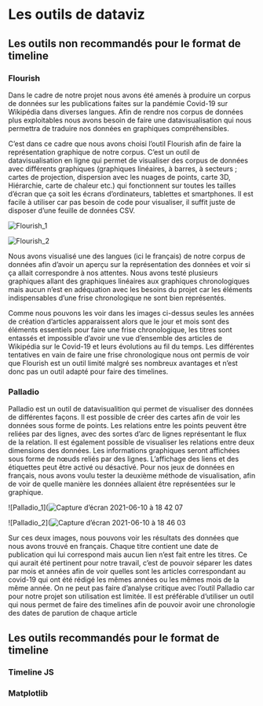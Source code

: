 # Les outils de dataviz

## Les outils non recommandés pour le format de timeline
### Flourish 
Dans le cadre de notre projet nous avons été amenés à produire un corpus de données sur les publications faites sur la pandémie Covid-19 sur Wikipédia dans diverses langues. Afin de rendre nos corpus de données plus exploitables nous avons besoin de faire une datavisualisation qui nous permettra de traduire nos données en graphiques compréhensibles.

C’est dans ce cadre que nous avons choisi l’outil Flourish afin de faire la représentation graphique de notre corpus. C’est un outil de datavisualisation en ligne qui permet de visualiser des corpus de données avec différents graphiques (graphiques linéaires, à barres, à secteurs ; cartes de projection, dispersion avec les nuages de points, carte 3D, Hiérarchie, carte de chaleur etc.) qui fonctionnent sur toutes les tailles d’écran que ça soit les écrans d’ordinateurs, tablettes et smartphones. Il est facile à utiliser car pas besoin de code pour visualiser, il suffit juste de disposer d’une feuille de données CSV.

![Flourish_1](https://user-images.githubusercontent.com/75143201/121436193-69071200-c980-11eb-812c-56878de7b948.png)

![Flourish_2](https://user-images.githubusercontent.com/75143201/121436211-73291080-c980-11eb-922e-63dcb320a2d4.png)

Nous avons visualisé une des langues (ici le français) de notre corpus de données afin d’avoir un aperçu sur la représentation des données et voir si ça allait correspondre à nos attentes. Nous avons testé plusieurs graphiques allant des graphiques linéaires aux graphiques chronologiques mais aucun n’est en adéquation avec les besoins du projet car les éléments indispensables d’une frise chronologique ne sont bien représentés. 

Comme nous pouvons les voir dans les images ci-dessus seules les années de création d’articles apparaissent alors que le jour et mois sont des éléments essentiels pour faire une frise chronologique, les titres sont entassés et impossible d’avoir une vue d’ensemble des articles de Wikipédia sur le Covid-19 et leurs évolutions au fil du temps. Les différentes tentatives en vain de faire une frise chronologique nous ont permis de voir que Flourish est un outil limité malgré ses nombreux avantages et n’est donc pas un outil adapté pour faire des timelines. 

### Palladio
Palladio est un outil de datavisualition qui permet de visualiser des données de différentes façons. Il est possible de créer des cartes afin de voir les données sous forme de points. Les relations entre les points peuvent être reliées par des lignes, avec des sortes d’arc de lignes représentant le flux de la relation. Il est également possible de  visualiser les relations entre deux dimensions des données. Les informations graphiques seront affichées sous forme de nœuds reliés par des lignes. L’affichage des liens et des étiquettes peut être activé ou désactivé.
Pour nos jeux de données en français, nous avons voulu tester la deuxième méthode de visualisation, afin de voir de quelle manière les données allaient être représentées sur le graphique.

![Palladio_1](![Capture d’écran 2021-06-10 à 18 42 07](https://user-images.githubusercontent.com/74506096/121564690-09f6db00-ca1c-11eb-9321-18fde6419a64.png)

![Palladio_2](![Capture d’écran 2021-06-10 à 18 46 03](https://user-images.githubusercontent.com/74506096/121564904-37438900-ca1c-11eb-9d03-f4c7509818d4.png)

Sur ces deux images, nous pouvons voir les résultats des données que nous avons trouvé en français. Chaque titre contient une date de publication qui lui correspond mais aucun lien n’est fait entre les titres. Ce qui aurait été pertinent pour notre travail, c’est de pouvoir séparer les dates par mois et années afin de voir quelles sont les articles correspondant au covid-19 qui ont été rédigé les mêmes années ou les mêmes mois de la même année. 
On ne peut pas faire d’analyse critique avec l’outil Palladio car pour notre projet son utilisation est limitée. Il est préférable d’utiliser un outil qui nous permet de faire des timelines afin de pouvoir avoir une chronologie des dates de parution de chaque article


## Les outils recommandés pour le format de timeline
### Timeline JS
### Matplotlib

